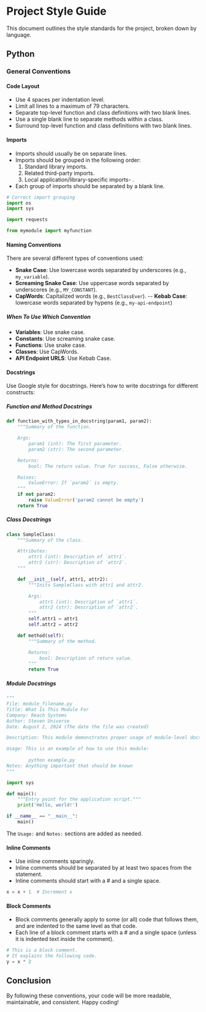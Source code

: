 # Project Style Guide

This document outlines the style standards for the project, broken down by language.

## Python

### General Conventions

#### Code Layout

- Use 4 spaces per indentation level.
- Limit all lines to a maximum of 79 characters.
- Separate top-level function and class definitions with two blank lines.
- Use a single blank line to separate methods within a class.
- Surround top-level function and class definitions with two blank lines.

#### Imports

- Imports should usually be on separate lines.
- Imports should be grouped in the following order:
    1. Standard library imports.
    2. Related third-party imports.
    3. Local application/library-specific imports- .
- Each group of imports should be separated by a blank line.

```python
# Correct import grouping
import os
import sys

import requests

from mymodule import myfunction
```

#### Naming Conventions

There are several different types of conventions used:

- **Snake Case**: Use lowercase words separated by underscores (e.g., `my_variable`).
- **Screaming Snake Case**: Use uppercase words separated by underscores (e.g., `MY_CONSTANT`).
- **CapWords**: Capitalized words (e.g., `BestClassEver`).
-- **Kebab Case**: lowercase words separated by hypens (e.g., `my-api-endpoint`)

##### When To Use Which Convention

- **Variables**: Use snake case.
- **Constants**: Use screaming snake case.
- **Functions**: Use snake case.
- **Classes**: Use CapWords.
- **API Endpoint URLS**: Use Kebab Case.

#### Docstrings

Use Google style for docstrings. Here’s how to write docstrings for different constructs:

##### Function and Method Docstrings

```python
def function_with_types_in_docstring(param1, param2):
    """Summary of the function.

    Args:
        param1 (int): The first parameter.
        param2 (str): The second parameter.

    Returns:
        bool: The return value. True for success, False otherwise.

    Raises:
        ValueError: If `param2` is empty.
    """
    if not param2:
        raise ValueError('param2 cannot be empty')
    return True
```

##### Class Docstrings

```python
class SampleClass:
    """Summary of the class.

    Attributes:
        attr1 (int): Description of `attr1`.
        attr2 (str): Description of `attr2`.
    """

    def __init__(self, attr1, attr2):
        """Inits SampleClass with attr1 and attr2.

        Args:
            attr1 (int): Description of `attr1`.
            attr2 (str): Description of `attr2`.
        """
        self.attr1 = attr1
        self.attr2 = attr2

    def method(self):
        """Summary of the method.

        Returns:
            bool: Description of return value.
        """
        return True
```

##### Module Docstrings

```python
"""
File: module_filename.py
Title: What Is This Module For
Company: Reach Systems
Author: Steven Universe
Date: August 2, 2024 (The date the file was created)

Description: This module demonstrates proper usage of module-level docstrings.

Usage: This is an example of how to use this module:
    
        python example.py
Notes: Anything important that should be known
"""

import sys

def main():
    """Entry point for the application script."""
    print('Hello, world!')

if __name__ == "__main__":
    main()
```

The `Usage:` and `Notes:` sections are added as needed.

#### Inline Comments

- Use inline comments sparingly.
- Inline comments should be separated by at least two spaces from the statement.
- Inline comments should start with a # and a single space.

```python
x = x + 1  # Increment x
```

#### Block Comments

- Block comments generally apply to some (or all) code that follows them, and are indented to the same level as that code.
- Each line of a block comment starts with a # and a single space (unless it is indented text inside the comment).

```python
# This is a block comment.
# It explains the following code.
y = x * 2
```

## Conclusion

By following these conventions, your code will be more readable, maintainable, and consistent. Happy coding!
